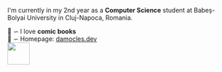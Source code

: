 I'm currently in my 2nd year as a **Computer Science** student at Babeș-Bolyai University in Cluj-Napoca, Romania.

💬 ∽ I love **comic books** \
🔗 ∽ Homepage: [damocles.dev](https://damocles.dev) \
 <a href="https://wobble.town/visit/764"><img src="https://wobble.town/visit/764/wobble.gif" style="width:50px;"></a>
 
